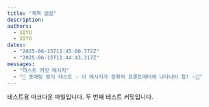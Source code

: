 ```yaml
---
title: "제목 없음"
description:
authors:
  - XIYO
  - XIYO
dates:
  - "2025-06-15T11:45:00.772Z"
  - "2025-06-15T11:44:43.317Z"
messages:
  - "테스트 커밋 메시지"
  - "🎊 포매팅 방식 테스트 - 이 메시지가 정확히 프론트매터에 나타나야 함! ✨🚀"
---
```

테스트용 마크다운 파일입니다.
두 번째 테스트 커밋입니다.
